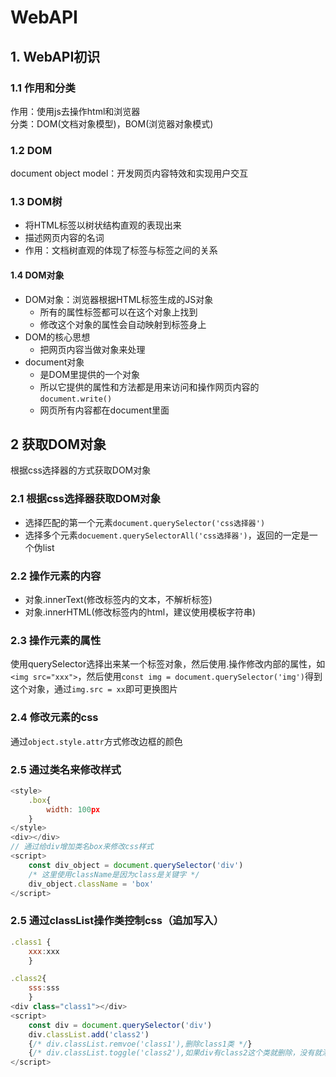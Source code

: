 # WebAPI
## 1. WebAPI初识
### 1.1 作用和分类
作用：使用js去操作html和浏览器 <br>
分类：DOM(文档对象模型)，BOM(浏览器对象模式)

### 1.2 DOM
document object model：开发网页内容特效和实现用户交互
### 1.3 DOM树
- 将HTML标签以树状结构直观的表现出来
- 描述网页内容的名词
- 作用：文档树直观的体现了标签与标签之间的关系
#### 1.4 DOM对象
- DOM对象：浏览器根据HTML标签生成的JS对象
  - 所有的属性标签都可以在这个对象上找到
  - 修改这个对象的属性会自动映射到标签身上
- DOM的核心思想
  - 把网页内容当做对象来处理
- document对象
  - 是DOM里提供的一个对象
  - 所以它提供的属性和方法都是用来访问和操作网页内容的`document.write()`
  - 网页所有内容都在document里面

## 2 获取DOM对象
根据css选择器的方式获取DOM对象
### 2.1 根据css选择器获取DOM对象
- 选择匹配的第一个元素`document.querySelector('css选择器')`
- 选择多个元素`docuement.querySelectorAll('css选择器')`，返回的一定是一个伪list

### 2.2 操作元素的内容
- 对象.innerText(修改标签内的文本，不解析标签)
- 对象.innerHTML(修改标签内的html，建议使用模板字符串)

### 2.3 操作元素的属性
使用querySelector选择出来某一个标签对象，然后使用.操作修改内部的属性，如`<img src="xxx">`，然后使用`const img = document.querySelector('img')`得到这个对象，通过`img.src = xx`即可更换图片

### 2.4 修改元素的css
通过`object.style.attr`方式修改边框的颜色

### 2.5 通过类名来修改样式
```javascript
<style>
    .box{
        width: 100px
    }
</style>
<div></div>
// 通过给div增加类名box来修改css样式
<script>
    const div_object = document.querySelector('div')
    /* 这里使用className是因为class是关键字 */
    div_object.className = 'box'
</script>
```
### 2.5 通过classList操作类控制css（追加写入）
```javascript
.class1 {
    xxx:xxx
    }

.class2{
    sss:sss
    }
<div class="class1"></div>
<script>
    const div = document.querySelector('div')
    div.classList.add('class2')
    {/* div.classList.remvoe('class1'),删除class1类 */}
    {/* div.classList.toggle('class2'),如果div有class2这个类就删除，没有就添加 */}
</script>
```
